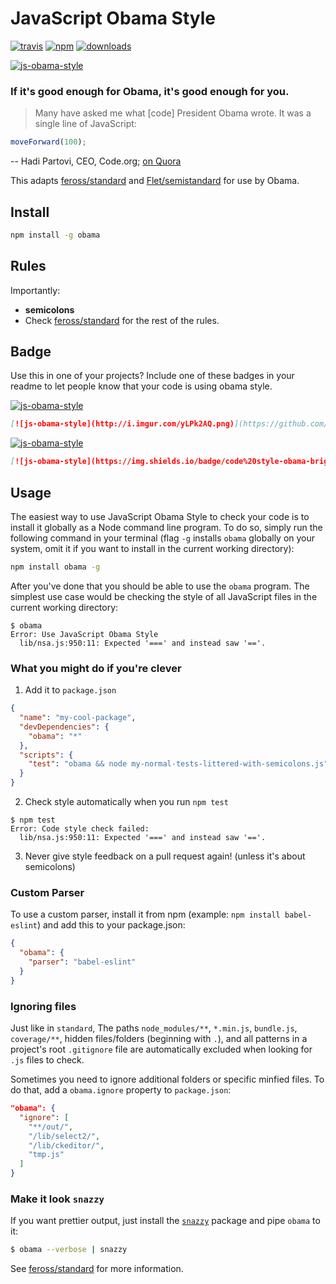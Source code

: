 # JavaScript Obama Style
[![travis][travis-image]][travis-url]
[![npm][npm-image]][npm-url]
[![downloads][downloads-image]][downloads-url]

[![js-obama-style](http://i.imgur.com/yLPk2AQ.png)](https://github.com/rgbkrk/obama)

### If it's good enough for Obama, it's good enough for you.

> Many have asked me what [code] President Obama wrote. It was a single line of JavaScript:

```JavaScript
moveForward(100);
```

-- Hadi Partovi, CEO, Code.org; [on Quora](https://www.quora.com/What-was-the-one-line-JavaScript-that-president-Obama-wrote-as-part-of-the-Hour-of-Code-2014)

This adapts [feross/standard] and [Flet/semistandard] for use by Obama.

## Install

```bash
npm install -g obama
```

## Rules

Importantly:

- **semicolons**
- Check [feross/standard] for the rest of the rules.

## Badge

Use this in one of your projects? Include one of these badges in your readme to
let people know that your code is using obama style.

[![js-obama-style](http://i.imgur.com/yLPk2AQ.png)](https://github.com/rgbkrk/obama)

```markdown
[![js-obama-style](http://i.imgur.com/yLPk2AQ.png)](https://github.com/rgbkrk/obama)
```

[![js-obama-style](https://img.shields.io/badge/code%20style-obama-brightgreen.svg?style=flat-square)](https://github.com/rgbkrk/obama)

```markdown
[![js-obama-style](https://img.shields.io/badge/code%20style-obama-brightgreen.svg?style=flat-square)](https://github.com/rgbkrk/obama)
```

## Usage

The easiest way to use JavaScript Obama Style to check your code is to install it
globally as a Node command line program. To do so, simply run the following command in
your terminal (flag `-g` installs `obama` globally on your system, omit it if you want
to install in the current working directory):

```bash
npm install obama -g
```

After you've done that you should be able to use the `obama` program. The simplest use
case would be checking the style of all JavaScript files in the current working directory:

```
$ obama
Error: Use JavaScript Obama Style
  lib/nsa.js:950:11: Expected '===' and instead saw '=='.
```

### What you might do if you're clever

1. Add it to `package.json`

  ```json
  {
    "name": "my-cool-package",
    "devDependencies": {
      "obama": "*"
    },
    "scripts": {
      "test": "obama && node my-normal-tests-littered-with-semicolons.js"
    }
  }
  ```

2. Check style automatically when you run `npm test`

  ```
  $ npm test
  Error: Code style check failed:
    lib/nsa.js:950:11: Expected '===' and instead saw '=='.
  ```

3. Never give style feedback on a pull request again! (unless it's about semicolons)

### Custom Parser
To use a custom parser, install it from npm (example: `npm install
babel-eslint`) and add this to your package.json:

```json
{
  "obama": {
    "parser": "babel-eslint"
  }
}
```

### Ignoring files

Just like in `standard`, The paths `node_modules/**`, `*.min.js`, `bundle.js`, `coverage/**`, hidden files/folders
(beginning with `.`), and all patterns in a project's root `.gitignore` file are
automatically excluded when looking for `.js` files to check.

Sometimes you need to ignore additional folders or specific minfied files. To do that, add
a `obama.ignore` property to `package.json`:

```json
"obama": {
  "ignore": [
    "**/out/",
    "/lib/select2/",
    "/lib/ckeditor/",
    "tmp.js"
  ]
}
```

### Make it look `snazzy`
If you want prettier output, just install the [`snazzy`](https://github.com/feross/snazzy) package and pipe `obama` to it:

```bash
$ obama --verbose | snazzy
```

See [feross/standard] for more information.

[travis-image]: https://img.shields.io/travis/rgbkrk/obama.svg?style=flat-square
[travis-url]: https://travis-ci.org/rgbkrk/obama
[npm-image]: https://img.shields.io/npm/v/obama.svg?style=flat-square
[npm-url]: https://npmjs.org/package/obama
[downloads-image]: https://img.shields.io/npm/dm/obama.svg?style=flat-square
[downloads-url]: https://npmjs.org/package/obama
[feross/standard]: https://github.com/feross/standard
[Flet/semistandard]: https://github.com/Flet/semistandard

